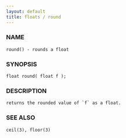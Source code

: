 ```yaml
---
layout: default
title: floats / round
---
```


### NAME

    round() - rounds a float

### SYNOPSIS

    float round( float f );

### DESCRIPTION

    returns the rounded value of `f` as a float.

### SEE ALSO

    ceil(3), floor(3)
